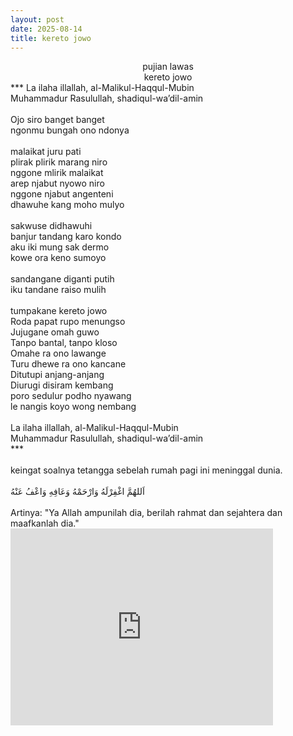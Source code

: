 ```yaml
---
layout: post
date: 2025-08-14
title: kereto jowo
---
```


<center>pujian lawas</center>
<center>kereto jowo</center>
***
La ilaha illallah, al-Malikul-Haqqul-Mubin<br>
Muhammadur Rasulullah, shadiqul-wa’dil-amin<br>
<br>
Ojo siro banget banget<br>
ngonmu bungah ono ndonya<br>
<br>
malaikat juru pati<br>
plirak plirik marang niro<br>
nggone mlirik malaikat<br>
arep njabut nyowo niro<br>
nggone njabut angenteni<br>
dhawuhe kang moho mulyo<br>
<br>
sakwuse didhawuhi<br>
banjur tandang karo kondo<br>
aku iki mung sak dermo<br>
kowe ora keno sumoyo<br>
<br>
sandangane diganti putih<br>
iku tandane raiso mulih<br>
<br>
tumpakane kereto jowo<br>
Roda papat rupo menungso<br>
Jujugane omah guwo<br>
Tanpo bantal, tanpo kloso<br>
Omahe ra ono lawange<br>
Turu dhewe ra ono kancane<br>
Ditutupi anjang-anjang<br>
Diurugi disiram kembang<br>
poro sedulur podho nyawang<br>
le nangis koyo wong nembang<br>
<br>
La ilaha illallah, al-Malikul-Haqqul-Mubin<br>
Muhammadur Rasulullah, shadiqul-wa’dil-amin<br>
***<br>
<br>
keingat soalnya tetangga sebelah rumah pagi ini meninggal dunia.<br><br>
اَللهُمَّ اغْفِرْلَهُ وَارْحَمْهُ وَعَافِهِ وَاعْفُ عَنْهُ<br>

<br>
Artinya: "Ya Allah ampunilah dia, berilah rahmat dan sejahtera dan maafkanlah dia."<br>

<iframe width="420" height="315" src="https://m.youtube.com/embed/k4tXNKIsA1I" frameborder="0" allowfullscreen></iframe>
